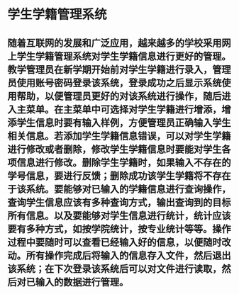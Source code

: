 #  学生学籍管理系统

## 随着互联网的发展和广泛应用，越来越多的学校采用网上学生学籍管理系统对学生学籍信息进行更好的管理。教学管理员在新学期开始前对学生学籍进行录入，管理员使用账号密码登录该系统，登录成功之后显示系统使用帮助，以便管理员更好的对该系统进行操作，随后进入主菜单。在主菜单中可选择对学生学籍进行增添，增添学生信息时要有输入样例，方便管理员正确输入学生相关信息。若添加学生学籍信息错误，可以对学生学籍进行修改或者删除，修改学生学籍信息时要能对学生各项信息进行修改。删除学生学籍时，如果输入不存在的学号信息，要进行反馈；删除成功该学生学籍将不存在于该系统。要能够对已输入的学籍信息进行查询操作，查询学生信息应该有多种查询方式，输出查询到的目标所有信息。以及要能够对学生信息进行统计，统计应该要有多种方式，如按学院统计，按专业统计等等。操作过程中要随时可以查看已经输入好的信息，以便随时改动。所有操作完成后将输入的信息存入文件，然后退出该系统；在下次登录该系统后可以对文件进行读取，然后对已输入的数据进行管理。
